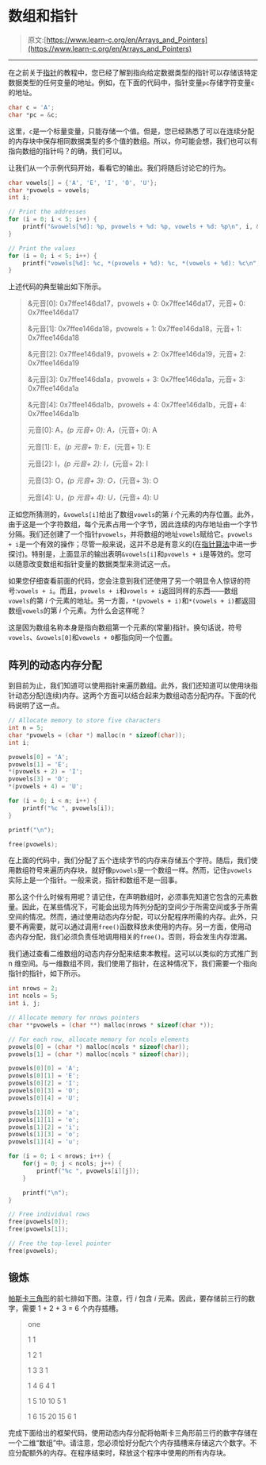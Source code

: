 # 数组和指针

> 原文:[https://www.learn-c.org/en/Arrays_and_Pointers](https://www.learn-c.org/en/Arrays_and_Pointers)

* * *

在之前关于[指针](/en/Pointers)的教程中，您已经了解到指向给定数据类型的指针可以存储该特定数据类型的任何变量的地址。例如，在下面的代码中，指针变量`pc`存储字符变量`c`的地址。

```cpp
char c = 'A';
char *pc = &c; 
```

这里，`c`是一个标量变量，只能存储一个值。但是，您已经熟悉了可以在连续分配的内存块中保存相同数据类型的多个值的数组。所以，你可能会想，我们也可以有指向数组的指针吗？的确，我们可以。

让我们从一个示例代码开始，看看它的输出。我们将随后讨论它的行为。

```cpp
char vowels[] = {'A', 'E', 'I', 'O', 'U'};
char *pvowels = vowels;
int i;

// Print the addresses
for (i = 0; i < 5; i++) {
    printf("&vowels[%d]: %p, pvowels + %d: %p, vowels + %d: %p\n", i, &vowels[i], i, pvowels + i, i, vowels + i);
}

// Print the values
for (i = 0; i < 5; i++) {
    printf("vowels[%d]: %c, *(pvowels + %d): %c, *(vowels + %d): %c\n", i, vowels[i], i, *(pvowels + i), i, *(vowels + i));
} 
```

上述代码的典型输出如下所示。

> &元音[0]: 0x7ffee146da17，pvowels + 0: 0x7ffee146da17，元音+ 0: 0x7ffee146da17
> 
> &元音[1]: 0x7ffee146da18，pvowels + 1: 0x7ffee146da18，元音+ 1: 0x7ffee146da18
> 
> &元音[2]: 0x7ffee146da19，pvowels + 2: 0x7ffee146da19，元音+ 2: 0x7ffee146da19
> 
> &元音[3]: 0x7ffee146da1a，pvowels + 3: 0x7ffee146da1a，元音+ 3: 0x7ffee146da1a
> 
> &元音[4]: 0x7ffee146da1b，pvowels + 4: 0x7ffee146da1b，元音+ 4: 0x7ffee146da1b
> 
> 元音[0]: A，*(p 元音+ 0): A，*(元音+ 0): A
> 
> 元音[1]: E，*(p 元音+ 1): E，*(元音+ 1): E
> 
> 元音[2]: I，*(p 元音+ 2): I，*(元音+ 2): I
> 
> 元音[3]: O，*(p 元音+ 3): O，*(元音+ 3): O
> 
> 元音[4]: U，*(p 元音+ 4): U，*(元音+ 4): U

正如您所猜测的，`&vowels[i]`给出了数组`vowels`的第 *i* 个元素的内存位置。此外，由于这是一个字符数组，每个元素占用一个字节，因此连续的内存地址由一个字节分隔。我们还创建了一个指针`pvowels`，并将数组的地址`vowels`赋给它。`pvowels + i`是一个有效的操作；尽管一般来说，这并不总是有意义的(在[指针算法](/en/Pointer_Arithmetics)中进一步探讨)。特别是，上面显示的输出表明`&vowels[i]`和`pvowels + i`是等效的。您可以随意改变数组和指针变量的数据类型来测试这一点。

如果您仔细查看前面的代码，您会注意到我们还使用了另一个明显令人惊讶的符号:`vowels + i`。而且，`pvowels + i`和`vowels + i`返回同样的东西——数组`vowels`的第 *i* 个元素的地址。另一方面，`*(pvowels + i)`和`*(vowels + i)`都返回数组`vowels`的第 *i* 个元素。为什么会这样呢？

这是因为数组名称本身是指向数组第一个元素的(常量)指针。换句话说，符号`vowels`、`&vowels[0]`和`vowels + 0`都指向同一个位置。

## 阵列的动态内存分配

到目前为止，我们知道可以使用指针来遍历数组。此外，我们还知道可以使用块指针动态分配(连续)内存。这两个方面可以结合起来为数组动态分配内存。下面的代码说明了这一点。

```cpp
// Allocate memory to store five characters
int n = 5;
char *pvowels = (char *) malloc(n * sizeof(char));
int i;

pvowels[0] = 'A';
pvowels[1] = 'E';
*(pvowels + 2) = 'I';
pvowels[3] = 'O';
*(pvowels + 4) = 'U';

for (i = 0; i < n; i++) {
    printf("%c ", pvowels[i]);
}

printf("\n");

free(pvowels); 
```

在上面的代码中，我们分配了五个连续字节的内存来存储五个字符。随后，我们使用数组符号来遍历内存块，就好像`pvowels`是一个数组一样。然而，记住`pvowels`实际上是一个指针。一般来说，指针和数组不是一回事。

那么这个什么时候有用呢？请记住，在声明数组时，必须事先知道它包含的元素数量。因此，在某些情况下，可能会出现为阵列分配的空间少于所需空间或多于所需空间的情况。然而，通过使用动态内存分配，可以分配程序所需的内存。此外，只要不再需要，就可以通过调用`free()`函数释放未使用的内存。另一方面，使用动态内存分配，我们必须负责任地调用相关的`free()`。否则，将会发生内存泄漏。

我们通过查看二维数组的动态内存分配来结束本教程。这可以以类似的方式推广到 n 维空间。与一维数组不同，我们使用了指针，在这种情况下，我们需要一个指向指针的指针，如下所示。

```cpp
int nrows = 2;
int ncols = 5;
int i, j;

// Allocate memory for nrows pointers
char **pvowels = (char **) malloc(nrows * sizeof(char *));

// For each row, allocate memory for ncols elements
pvowels[0] = (char *) malloc(ncols * sizeof(char));
pvowels[1] = (char *) malloc(ncols * sizeof(char));

pvowels[0][0] = 'A';
pvowels[0][1] = 'E';
pvowels[0][2] = 'I';
pvowels[0][3] = 'O';
pvowels[0][4] = 'U';

pvowels[1][0] = 'a';
pvowels[1][1] = 'e';
pvowels[1][2] = 'i';
pvowels[1][3] = 'o';
pvowels[1][4] = 'u';

for (i = 0; i < nrows; i++) {
    for(j = 0; j < ncols; j++) {
        printf("%c ", pvowels[i][j]);
    }

    printf("\n");
}

// Free individual rows
free(pvowels[0]);
free(pvowels[1]);

// Free the top-level pointer
free(pvowels); 
```

## 锻炼

[帕斯卡三角形](http://mathworld.wolfram.com/PascalsTriangle.html)的前七排如下图。注意，行 *i* 包含 *i* 元素。因此，要存储前三行的数字，需要 1 + 2 + 3 = 6 个内存插槽。

> one
> 
> 1 1
> 
> 1 2 1
> 
> 1 3 3 1
> 
> 1 4 6 4 1
> 
> 1 5 10 10 5 1
> 
> 1 6 15 20 15 6 1

完成下面给出的框架代码，使用动态内存分配将帕斯卡三角形前三行的数字存储在一个二维“数组”中。请注意，您必须恰好分配六个内存插槽来存储这六个数字。不应分配额外的内存。在程序结束时，释放这个程序中使用的所有内存块。